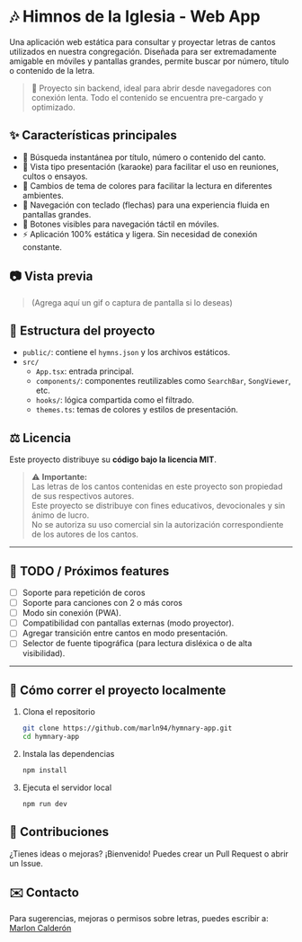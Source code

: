 # 🎶 Himnos de la Iglesia - Web App

Una aplicación web estática para consultar y proyectar letras de cantos utilizados en nuestra congregación. Diseñada para ser extremadamente amigable en móviles y pantallas grandes, permite buscar por número, título o contenido de la letra.

> 📌 Proyecto sin backend, ideal para abrir desde navegadores con conexión lenta. Todo el contenido se encuentra pre-cargado y optimizado.

## ✨ Características principales

- 🔎 Búsqueda instantánea por título, número o contenido del canto.
- 📱 Vista tipo presentación (karaoke) para facilitar el uso en reuniones, cultos o ensayos.
- 🎨 Cambios de tema de colores para facilitar la lectura en diferentes ambientes.
- 🎹 Navegación con teclado (flechas) para una experiencia fluida en pantallas grandes.
- 📱 Botones visibles para navegación táctil en móviles.
- ⚡️ Aplicación 100% estática y ligera. Sin necesidad de conexión constante.

## 📷 Vista previa

> (Agrega aquí un gif o captura de pantalla si lo deseas)

## 📁 Estructura del proyecto

- `public/`: contiene el `hymns.json` y los archivos estáticos.
- `src/`
    - `App.tsx`: entrada principal.
    - `components/`: componentes reutilizables como `SearchBar`, `SongViewer`, etc.
    - `hooks/`: lógica compartida como el filtrado.
    - `themes.ts`: temas de colores y estilos de presentación.

## ⚖️ Licencia

Este proyecto distribuye su **código bajo la licencia MIT**.

> ⚠️ **Importante:**  
> Las letras de los cantos contenidas en este proyecto son propiedad de sus respectivos autores.  
> Este proyecto se distribuye con fines educativos, devocionales y sin ánimo de lucro.  
> No se autoriza su uso comercial sin la autorización correspondiente de los autores de los cantos.

---

## 🔧 TODO / Próximos features

- [ ] Soporte para repetición de coros
- [ ] Soporte para canciones con 2 o más coros
- [ ] Modo sin conexión (PWA).
- [ ] Compatibilidad con pantallas externas (modo proyector).
- [ ] Agregar transición entre cantos en modo presentación.
- [ ] Selector de fuente tipográfica (para lectura disléxica o de alta visibilidad).

---

## 🚀 Cómo correr el proyecto localmente

1. Clona el repositorio

    ```bash
    git clone https://github.com/marln94/hymnary-app.git
    cd hymnary-app
    ```

2. Instala las dependencias

    ```bash
    npm install
    ```

3. Ejecuta el servidor local
    ```bash
    npm run dev
    ```

## 🙌 Contribuciones

¿Tienes ideas o mejoras? ¡Bienvenido! Puedes crear un Pull Request o abrir un Issue.

## ✉️ Contacto

Para sugerencias, mejoras o permisos sobre letras, puedes escribir a:
[Marlon Calderón](mrln9eca+hymnary-app@gmail.com)
